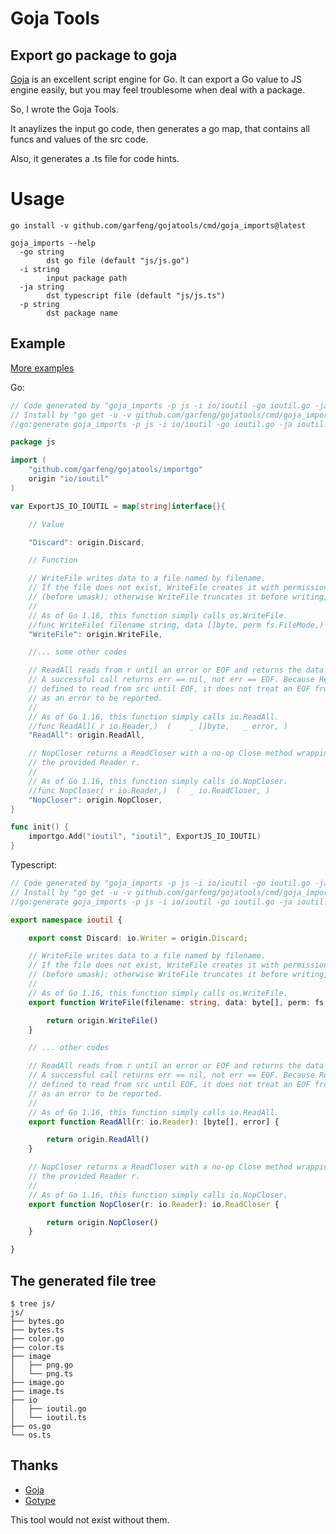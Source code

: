 # Goja Tools

## Export go package to goja

[Goja](https://github.com/dop251/goja) is an excellent script engine for Go. It can export a Go value to JS engine easily, but you may feel troublesome when deal with a package.

So, I wrote the Goja Tools. 

It anaylizes the input go code, then generates a go map, that contains all funcs and values of the src code.

Also, it generates a .ts file for code hints.

# Usage

``` shell
go install -v github.com/garfeng/gojatools/cmd/goja_imports@latest

goja_imports --help
  -go string
        dst go file (default "js/js.go")
  -i string
        input package path
  -ja string
        dst typescript file (default "js/js.ts")
  -p string
        dst package name
```

## Example

[More examples](./examples/)

Go:

``` go
// Code generated by "goja_imports -p js -i io/ioutil -go ioutil.go -ja ioutil.ts"; DO NOT EDIT.
// Install by "go get -u -v github.com/garfeng/gojatools/cmd/goja_imports";
//go:generate goja_imports -p js -i io/ioutil -go ioutil.go -ja ioutil.ts

package js

import (
	"github.com/garfeng/gojatools/importgo"
	origin "io/ioutil"
)

var ExportJS_IO_IOUTIL = map[string]interface{}{

	// Value

	"Discard": origin.Discard,

	// Function

	// WriteFile writes data to a file named by filename.
	// If the file does not exist, WriteFile creates it with permissions perm
	// (before umask); otherwise WriteFile truncates it before writing, without changing permissions.
	//
	// As of Go 1.16, this function simply calls os.WriteFile.
	//func WriteFile( filename string, data []byte, perm fs.FileMode,)  (	_ error, )
	"WriteFile": origin.WriteFile,

    //... some other codes

	// ReadAll reads from r until an error or EOF and returns the data it read.
	// A successful call returns err == nil, not err == EOF. Because ReadAll is
	// defined to read from src until EOF, it does not treat an EOF from Read
	// as an error to be reported.
	//
	// As of Go 1.16, this function simply calls io.ReadAll.
	//func ReadAll( r io.Reader,)  (	_ []byte, 	_ error, )
	"ReadAll": origin.ReadAll,

	// NopCloser returns a ReadCloser with a no-op Close method wrapping
	// the provided Reader r.
	//
	// As of Go 1.16, this function simply calls io.NopCloser.
	//func NopCloser( r io.Reader,)  (	_ io.ReadCloser, )
	"NopCloser": origin.NopCloser,
}

func init() {
	importgo.Add("ioutil", "ioutil", ExportJS_IO_IOUTIL)
}

```

Typescript:

``` typescript
// Code generated by "goja_imports -p js -i io/ioutil -go ioutil.go -ja ioutil.ts"; DO NOT EDIT.
// Install by "go get -u -v github.com/garfeng/gojatools/cmd/goja_imports";
//go:generate goja_imports -p js -i io/ioutil -go ioutil.go -ja ioutil.ts

export namespace ioutil {

    export const Discard: io.Writer = origin.Discard;

    // WriteFile writes data to a file named by filename.
    // If the file does not exist, WriteFile creates it with permissions perm
    // (before umask); otherwise WriteFile truncates it before writing, without changing permissions.
    // 
    // As of Go 1.16, this function simply calls os.WriteFile.
    export function WriteFile(filename: string, data: byte[], perm: fs.FileMode): error {

        return origin.WriteFile()
    }

    // ... other codes

    // ReadAll reads from r until an error or EOF and returns the data it read.
    // A successful call returns err == nil, not err == EOF. Because ReadAll is
    // defined to read from src until EOF, it does not treat an EOF from Read
    // as an error to be reported.
    // 
    // As of Go 1.16, this function simply calls io.ReadAll.
    export function ReadAll(r: io.Reader): [byte[], error] {

        return origin.ReadAll()
    }

    // NopCloser returns a ReadCloser with a no-op Close method wrapping
    // the provided Reader r.
    // 
    // As of Go 1.16, this function simply calls io.NopCloser.
    export function NopCloser(r: io.Reader): io.ReadCloser {

        return origin.NopCloser()
    }

}
```

## The generated file tree

```
$ tree js/
js/
├── bytes.go
├── bytes.ts
├── color.go
├── color.ts
├── image
│   ├── png.go
│   └── png.ts
├── image.go
├── image.ts
├── io
│   ├── ioutil.go
│   └── ioutil.ts
├── os.go
└── os.ts
```


## Thanks

* [Goja](https://github.com/dop251/goja)
* [Gotype](https://github.com/wzshiming/gotype)

This tool would not exist without them.
